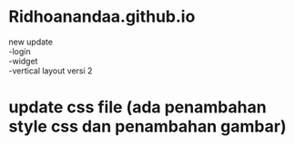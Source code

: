 # Ridhoanandaa.github.io

new update
<br>
-login
<br>
-widget
<br>
-vertical layout versi 2
<br>
# update css file (ada penambahan style css dan penambahan gambar) 
